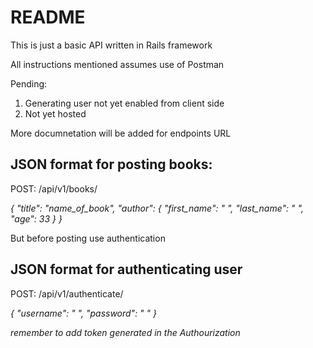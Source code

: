 # README

This is just a basic API written in Rails framework

All instructions mentioned assumes use of Postman

Pending: 
1) Generating user not yet enabled from client side
2) Not yet hosted

More documnetation will be added for endpoints URL

## JSON format for posting books:

POST: /api/v1/books/

*{
  "title": "name_of_book",
  "author": {
    "first_name": "  ",
    "last_name": "  ",
    "age": 33
  }
}*

But before posting use authentication

## JSON format for authenticating user

POST:  /api/v1/authenticate/

*{
  "username": "  ",
  "password": "  "
}*

*remember to add token generated in the Authourization*

